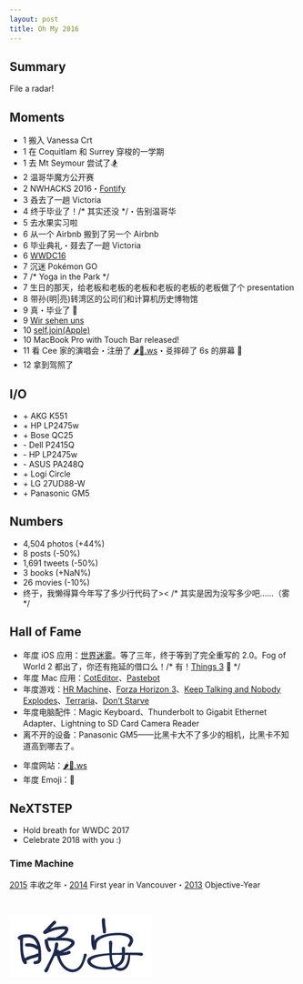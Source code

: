 ```yaml
---
layout: post
title: Oh My 2016
---
```


## Summary

File a radar!

<!-- more -->

## Moments

<ul class="moments">
<li><span class="month">1</span> 搬入 Vanessa Crt</li>
<li><span class="month">1</span> 在 Coquitlam 和 Surrey 穿梭的一学期</li>
<li><span class="month">1</span> 去 Mt Seymour 尝试了🏂</li>
<li><span class="month">2</span> 温哥华魔方公开赛</li>
<li><span class="month">2</span> NWHACKS 2016・<a href="https://www.instagram.com/p/BCYyGXyRgUZ/">Fontify</a></li>
<li><span class="month">3</span> 叒去了一趟 Victoria</li>
<li><span class="month">4</span> 终于毕业了！<span class="comment">/* 其实还没 */</span>・告别温哥华</li>
<li><span class="month">5</span> 去水果实习啦</li>
<li><span class="month">6</span> 从一个 Airbnb 搬到了另一个 Airbnb</li>
<li><span class="month">6</span> 毕业典礼・叕去了一趟 Victoria</li>
<li><span class="month">6</span> <a href="https://www.instagram.com/p/BGvC2Faxgaj/">WWDC16</a></li>
<li><span class="month">7</span> 沉迷 Pokémon GO</li>
<li><span class="month">7</span> <span class="comment">/* Yoga in the Park */</span></li>
<li><span class="month">7</span> 生日的那天，给老板和老板的老板和老板的老板的老板做了个 presentation</li>
<li><span class="month">8</span> 带孙(明|亮)转湾区的公司们和计算机历史博物馆</li>
<li><span class="month">9</span> 真・毕业了 🤣</li>
<li><span class="month">9</span> <a href="https://www.instagram.com/p/BKzQCfzB8xV/">Wir sehen uns</a></li>
<li><span class="month">10</span> <a href="/2016/10/11/joining-apple.html">self.join(Apple)</a></li>
<li><span class="month">10</span> MacBook Pro with Touch Bar released!</li>
<li><span class="month">11</span> 看 Cee 家的演唱会・注册了 <a href="http://xn--zh8h2n.ws">🌶️🐔.ws</a>・㕛摔碎了 6s 的屏幕 🤣</li>
<li><span class="month">12</span> 拿到驾照了</li>
</ul>

## I/O

<ul class="io">
<li>+ AKG K551</li>
<li>+ HP LP2475w</li>
<li>+ Bose QC25</li>
<li>- Dell P2415Q</li>
<li>- HP LP2475w</li>
<li>- ASUS PA248Q</li>
<li>+ Logi Circle</li>
<li>+ LG 27UD88-W</li>
<li>+ Panasonic GM5</li>
</ul>

## Numbers

*  4,504 photos (+44%)
*  8 posts (-50%)  <!-- Xhacker’s Base 7, Zhihu 1 -->
*  1,691 tweets (-50%)
*  3 books (+NaN%)
*  26 movies (-10%)
*  终于，我懒得算今年写了多少行代码了>< <span class="comment">/* 其实是因为没写多少吧……（雾 */</span>

## Hall of Fame

* 年度 iOS 应用：[世界迷雾](https://itunes.apple.com/cn/app/shi-jie-mi-wu/id505367096?mt=8)。等了三年，终于等到了完全重写的 2.0。Fog of World 2 都出了，你还有拖延的借口么！<span class="comment">/* 有！[Things 3](https://culturedcode.com/things/three/) 🤣 */</span>
* 年度 Mac 应用：[CotEditor](https://coteditor.com)、[Pastebot](https://tapbots.com/pastebot/)
* 年度游戏：[HR Machine](http://tomorrowcorporation.com/humanresourcemachine)、[Forza Horizon 3](https://forzamotorsport.net/en-US/games/fh3)、[Keep Talking and Nobody Explodes](http://www.keeptalkinggame.com)、[Terraria](https://terraria.org)、[Don’t Starve](https://www.kleientertainment.com/games/dont-starve)
* 年度电脑配件：Magic Keyboard、Thunderbolt to Gigabit Ethernet Adapter、Lightning to SD Card Camera Reader
* 离不开的设备：Panasonic GM5<span class="force-chinese-font">——</span>比黑卡大不了多少的相机，比黑卡不知道高到哪去了。
<!-- * 最疯狂的事：把某司鸽子了 🤣 -->
* 年度网站：[🌶️🐔.ws](http://xn--zh8h2n.ws)
* 年度 Emoji：🤣

## NeXTSTEP

* Hold breath for WWDC 2017
* Celebrate 2018 with you :)

### Time Machine

[2015](/2015/12/31/oh-my-2015.html) 丰收之年・[2014](/2014/12/31/oh-my-2014.html) First year in Vancouver・[2013](/2013/12/30/oh-my-2013.html) Objective-Year

<p style="margin: 3.141592653589793em auto"><img alt="手写的晚安" src="/static/images/晚安.png" width="250"></p>

<!-- 统计于 1.1 1:00 UTC+8 -->
